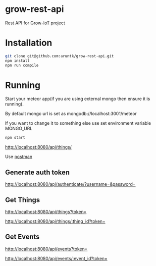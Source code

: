 # grow-rest-api
Rest API for [Grow-IoT](https://github.com/CommonGarden/Grow-IoT/) project

# Installation

```sh
git clone git@github.com:aruntk/grow-rest-api.git
npm install
npm run compile
```

# Running

Start your meteor app(if you are using external mongo then ensure it is running).

By default mongo url is set as mongodb://localhost:3001/meteor

If you want to change it to something else use set environment variable MONGO_URL

```sh
npm start
```

[http://localhost:8080/api/things/](http://localhost:8080/api/things/)

Use [postman](https://chrome.google.com/webstore/detail/postman/fhbjgbiflinjbdggehcddcbncdddomop?hl=en)

## Generate auth token

[http://localhost:8080/api/authenticate/?username=<username>&password=<password>](http://localhost:8080/api/authenticate/?username=<username>&password=<password>)

## Get Things

[http://localhost:8080/api/things?token=<token>](http://localhost:8080/api/things?token=<token>)

[http://localhost:8080/api/things/:thing_id?token=<token>](http://localhost:8080/api/things/:thing_id?token=<token>)

## Get Events

[http://localhost:8080/api/events?token=<token>](http://localhost:8080/api/events?token=<token>)

[http://localhost:8080/api/events/:event_id?token=<token>](http://localhost:8080/api/events/:event_id?token=<token>)
